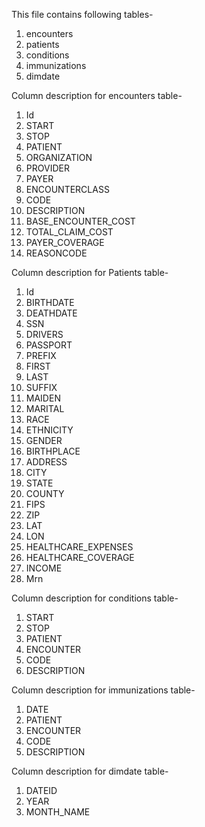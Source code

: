 This file contains following tables-
1. encounters
2. patients
3. conditions
4. immunizations
5. dimdate

Column description for encounters table-
1. Id
2. START
3. STOP 
4. PATIENT 
5. ORGANIZATION
6. PROVIDER 
7. PAYER 
8. ENCOUNTERCLASS 
9. CODE 
10. DESCRIPTION 
11. BASE_ENCOUNTER_COST 
12. TOTAL_CLAIM_COST 
13. PAYER_COVERAGE 
14. REASONCODE

Column description for Patients table-
1. Id 
2. BIRTHDATE 
3. DEATHDATE 
4. SSN 
5. DRIVERS 
6. PASSPORT 
7. PREFIX 
8. FIRST 
9. LAST 
10. SUFFIX 
11. MAIDEN 
12. MARITAL 
13. RACE 
14. ETHNICITY 
15. GENDER 
16. BIRTHPLACE 
17. ADDRESS 
18. CITY 
19. STATE 
20. COUNTY 
21. FIPS  
22. ZIP 
23. LAT 
24. LON 
25. HEALTHCARE_EXPENSES 
26. HEALTHCARE_COVERAGE 
27. INCOME 
28. Mrn

Column description for conditions table-
1. START 
2. STOP 
3. PATIENT 
4. ENCOUNTER 
5. CODE 
6. DESCRIPTION

Column description for immunizations table-
1. DATE 
2. PATIENT 
3. ENCOUNTER 
4. CODE 
5. DESCRIPTION

Column description for dimdate table-
1. DATEID
2. YEAR
3. MONTH_NAME

